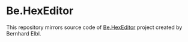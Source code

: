 # Be.HexEditor

This repository mirrors source code of [Be.HexEditor](http://sourceforge.net/projects/hexbox/) project created by Bernhard Elbl.
